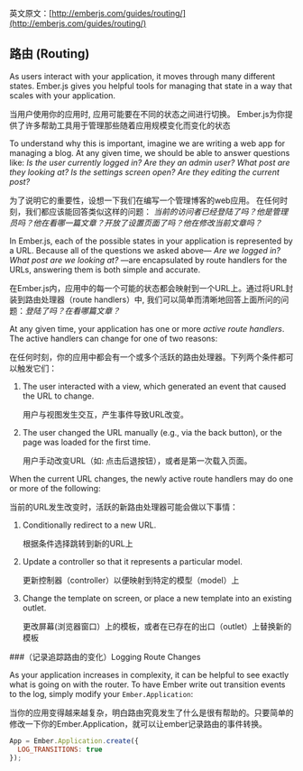 英文原文：[http://emberjs.com/guides/routing/](http://emberjs.com/guides/routing/)

## 路由 (Routing)

As users interact with your application, it moves through many
different states. Ember.js gives you helpful tools for managing
that state in a way that scales with your application.

当用户使用你的应用时, 应用可能要在不同的状态之间进行切换。
Ember.js为你提供了许多帮助工具用于管理那些随着应用规模变化而变化的状态

To understand why this is important, imagine we are writing a web app
for managing a blog. At any given time, we should be able to answer
questions like: _Is the user currently logged in? Are they an admin
user? What post are they looking at? Is the settings screen open?  Are
they editing the current post?_

为了说明它的重要性，设想一下我们在编写一个管理博客的web应用。
在任何时刻，我们都应该能回答类似这样的问题：
_当前的访问者已经登陆了吗？他是管理员吗？他在看哪一篇文章？开放了设置页面了吗？他在修改当前文章吗？_

In Ember.js, each of the possible states in your application is
represented by a URL. Because all of the questions we asked above—
_Are we logged in?  What post are we looking at?_ —are encapsulated by
route handlers for the URLs, answering them is both simple and accurate.

在Ember.js内，应用中的每一个可能的状态都会映射到一个URL上。通过将URL封装到路由处理器（route
handlers）中, 我们可以简单而清晰地回答上面所问的问题：_登陆了吗？在看哪篇文章？_

At any given time, your application has one or more _active route
handlers_. The active handlers can change for one of two reasons:

在任何时刻，你的应用中都会有一个或多个活跃的路由处理器。下列两个条件都可以触发它们：

1. The user interacted with a view, which generated an event that caused
   the URL to change.

   用户与视图发生交互，产生事件导致URL改变。

2. The user changed the URL manually (e.g., via the back button), or the
   page was loaded for the first time.

   用户手动改变URL（如: 点击后退按钮），或者是第一次载入页面。

When the current URL changes, the newly active route handlers may do one
or more of the following:

当前的URL发生改变时，活跃的新路由处理器可能会做以下事情：

1. Conditionally redirect to a new URL.

   根据条件选择跳转到新的URL上

2. Update a controller so that it represents a particular model.

   更新控制器（controller）以便映射到特定的模型（model）上

3. Change the template on screen, or place a new template into an
   existing outlet.

   更改屏幕(浏览器窗口）上的模板，或者在已存在的出口（outlet）上替换新的模板

###（记录追踪路由的变化）Logging Route Changes

As your application increases in complexity, it can be helpful to see exactly what is going on with the router. To have Ember write out transition events to the log, simply modify your `Ember.Application`:

当你的应用变得越来越复杂，明白路由究竟发生了什么是很有帮助的。只要简单的修改一下你的Ember.Application，就可以让ember记录路由的事件转换。

```javascript
App = Ember.Application.create({
  LOG_TRANSITIONS: true
});
```
